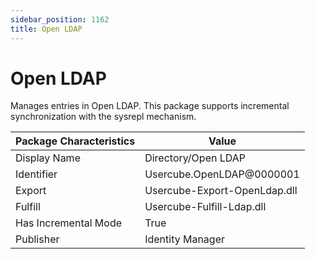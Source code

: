 ```yaml
---
sidebar_position: 1162
title: Open LDAP
---
```


# Open LDAP

Manages entries in Open LDAP. This package supports incremental synchronization with the sysrepl mechanism.

| Package Characteristics | Value |
| --- | --- |
| Display Name | Directory/Open LDAP |
| Identifier | Usercube.OpenLDAP@0000001 |
| Export | Usercube-Export-OpenLdap.dll |
| Fulfill | Usercube-Fulfill-Ldap.dll |
| Has Incremental Mode | True |
| Publisher | Identity Manager |